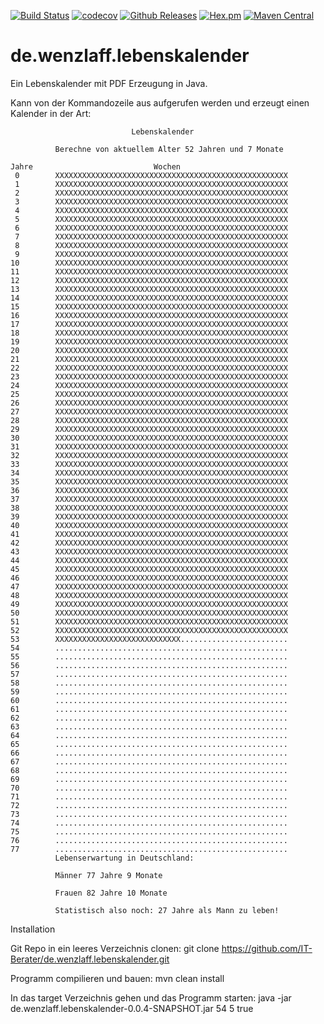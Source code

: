 [![Build Status](https://travis-ci.org/IT-Berater/de.wenzlaff.lebenskalender.svg?branch=master)](https://travis-ci.org/IT-Berater/de.wenzlaff.lebenskalender) 
[![codecov](https://codecov.io/gh/IT-Berater/de.wenzlaff.lebenskalender/branch/master/graph/badge.svg)](https://codecov.io/gh/IT-Berater/de.wenzlaff.lebenskalender) 
[![Github Releases](https://img.shields.io/github/downloads/atom/atom/latest/total.svg)](https://github.com/IT-Berater/de.wenzlaff.lebenskalender)
[![Hex.pm](https://img.shields.io/hexpm/l/plug.svg)](https://github.com/IT-Berater/de.wenzlaff.lebenskalender)
[![Maven Central](https://maven-badges.herokuapp.com/maven-central/de.wenzlaff.lebenskalender/de.wenzlaff.lebenskalender/badge.svg)](https://maven-badges.herokuapp.com/maven-central/de.wenzlaff.lebenskalender/de.wenzlaff.lebenskalender)


# de.wenzlaff.lebenskalender
Ein Lebenskalender mit PDF Erzeugung in Java.

Kann von der Kommandozeile aus aufgerufen werden und erzeugt einen Kalender in der Art:

```
                           Lebenskalender

          Berechne von aktuellem Alter 52 Jahren und 7 Monate

Jahre                           Wochen
 0        XXXXXXXXXXXXXXXXXXXXXXXXXXXXXXXXXXXXXXXXXXXXXXXXXXXX
 1        XXXXXXXXXXXXXXXXXXXXXXXXXXXXXXXXXXXXXXXXXXXXXXXXXXXX
 2        XXXXXXXXXXXXXXXXXXXXXXXXXXXXXXXXXXXXXXXXXXXXXXXXXXXX
 3        XXXXXXXXXXXXXXXXXXXXXXXXXXXXXXXXXXXXXXXXXXXXXXXXXXXX
 4        XXXXXXXXXXXXXXXXXXXXXXXXXXXXXXXXXXXXXXXXXXXXXXXXXXXX
 5        XXXXXXXXXXXXXXXXXXXXXXXXXXXXXXXXXXXXXXXXXXXXXXXXXXXX
 6        XXXXXXXXXXXXXXXXXXXXXXXXXXXXXXXXXXXXXXXXXXXXXXXXXXXX
 7        XXXXXXXXXXXXXXXXXXXXXXXXXXXXXXXXXXXXXXXXXXXXXXXXXXXX
 8        XXXXXXXXXXXXXXXXXXXXXXXXXXXXXXXXXXXXXXXXXXXXXXXXXXXX
 9        XXXXXXXXXXXXXXXXXXXXXXXXXXXXXXXXXXXXXXXXXXXXXXXXXXXX
10        XXXXXXXXXXXXXXXXXXXXXXXXXXXXXXXXXXXXXXXXXXXXXXXXXXXX
11        XXXXXXXXXXXXXXXXXXXXXXXXXXXXXXXXXXXXXXXXXXXXXXXXXXXX
12        XXXXXXXXXXXXXXXXXXXXXXXXXXXXXXXXXXXXXXXXXXXXXXXXXXXX
13        XXXXXXXXXXXXXXXXXXXXXXXXXXXXXXXXXXXXXXXXXXXXXXXXXXXX
14        XXXXXXXXXXXXXXXXXXXXXXXXXXXXXXXXXXXXXXXXXXXXXXXXXXXX
15        XXXXXXXXXXXXXXXXXXXXXXXXXXXXXXXXXXXXXXXXXXXXXXXXXXXX
16        XXXXXXXXXXXXXXXXXXXXXXXXXXXXXXXXXXXXXXXXXXXXXXXXXXXX
17        XXXXXXXXXXXXXXXXXXXXXXXXXXXXXXXXXXXXXXXXXXXXXXXXXXXX
18        XXXXXXXXXXXXXXXXXXXXXXXXXXXXXXXXXXXXXXXXXXXXXXXXXXXX
19        XXXXXXXXXXXXXXXXXXXXXXXXXXXXXXXXXXXXXXXXXXXXXXXXXXXX
20        XXXXXXXXXXXXXXXXXXXXXXXXXXXXXXXXXXXXXXXXXXXXXXXXXXXX
21        XXXXXXXXXXXXXXXXXXXXXXXXXXXXXXXXXXXXXXXXXXXXXXXXXXXX
22        XXXXXXXXXXXXXXXXXXXXXXXXXXXXXXXXXXXXXXXXXXXXXXXXXXXX
23        XXXXXXXXXXXXXXXXXXXXXXXXXXXXXXXXXXXXXXXXXXXXXXXXXXXX
24        XXXXXXXXXXXXXXXXXXXXXXXXXXXXXXXXXXXXXXXXXXXXXXXXXXXX
25        XXXXXXXXXXXXXXXXXXXXXXXXXXXXXXXXXXXXXXXXXXXXXXXXXXXX
26        XXXXXXXXXXXXXXXXXXXXXXXXXXXXXXXXXXXXXXXXXXXXXXXXXXXX
27        XXXXXXXXXXXXXXXXXXXXXXXXXXXXXXXXXXXXXXXXXXXXXXXXXXXX
28        XXXXXXXXXXXXXXXXXXXXXXXXXXXXXXXXXXXXXXXXXXXXXXXXXXXX
29        XXXXXXXXXXXXXXXXXXXXXXXXXXXXXXXXXXXXXXXXXXXXXXXXXXXX
30        XXXXXXXXXXXXXXXXXXXXXXXXXXXXXXXXXXXXXXXXXXXXXXXXXXXX
31        XXXXXXXXXXXXXXXXXXXXXXXXXXXXXXXXXXXXXXXXXXXXXXXXXXXX
32        XXXXXXXXXXXXXXXXXXXXXXXXXXXXXXXXXXXXXXXXXXXXXXXXXXXX
33        XXXXXXXXXXXXXXXXXXXXXXXXXXXXXXXXXXXXXXXXXXXXXXXXXXXX
34        XXXXXXXXXXXXXXXXXXXXXXXXXXXXXXXXXXXXXXXXXXXXXXXXXXXX
35        XXXXXXXXXXXXXXXXXXXXXXXXXXXXXXXXXXXXXXXXXXXXXXXXXXXX
36        XXXXXXXXXXXXXXXXXXXXXXXXXXXXXXXXXXXXXXXXXXXXXXXXXXXX
37        XXXXXXXXXXXXXXXXXXXXXXXXXXXXXXXXXXXXXXXXXXXXXXXXXXXX
38        XXXXXXXXXXXXXXXXXXXXXXXXXXXXXXXXXXXXXXXXXXXXXXXXXXXX
39        XXXXXXXXXXXXXXXXXXXXXXXXXXXXXXXXXXXXXXXXXXXXXXXXXXXX
40        XXXXXXXXXXXXXXXXXXXXXXXXXXXXXXXXXXXXXXXXXXXXXXXXXXXX
41        XXXXXXXXXXXXXXXXXXXXXXXXXXXXXXXXXXXXXXXXXXXXXXXXXXXX
42        XXXXXXXXXXXXXXXXXXXXXXXXXXXXXXXXXXXXXXXXXXXXXXXXXXXX
43        XXXXXXXXXXXXXXXXXXXXXXXXXXXXXXXXXXXXXXXXXXXXXXXXXXXX
44        XXXXXXXXXXXXXXXXXXXXXXXXXXXXXXXXXXXXXXXXXXXXXXXXXXXX
45        XXXXXXXXXXXXXXXXXXXXXXXXXXXXXXXXXXXXXXXXXXXXXXXXXXXX
46        XXXXXXXXXXXXXXXXXXXXXXXXXXXXXXXXXXXXXXXXXXXXXXXXXXXX
47        XXXXXXXXXXXXXXXXXXXXXXXXXXXXXXXXXXXXXXXXXXXXXXXXXXXX
48        XXXXXXXXXXXXXXXXXXXXXXXXXXXXXXXXXXXXXXXXXXXXXXXXXXXX
49        XXXXXXXXXXXXXXXXXXXXXXXXXXXXXXXXXXXXXXXXXXXXXXXXXXXX
50        XXXXXXXXXXXXXXXXXXXXXXXXXXXXXXXXXXXXXXXXXXXXXXXXXXXX
51        XXXXXXXXXXXXXXXXXXXXXXXXXXXXXXXXXXXXXXXXXXXXXXXXXXXX
52        XXXXXXXXXXXXXXXXXXXXXXXXXXXXXXXXXXXXXXXXXXXXXXXXXXXX
53        XXXXXXXXXXXXXXXXXXXXXXXXXXXX........................
54        ....................................................
55        ....................................................
56        ....................................................
57        ....................................................
58        ....................................................
59        ....................................................
60        ....................................................
61        ....................................................
62        ....................................................
63        ....................................................
64        ....................................................
65        ....................................................
66        ....................................................
67        ....................................................
68        ....................................................
69        ....................................................
70        ....................................................
71        ....................................................
72        ....................................................
73        ....................................................
74        ....................................................
75        ....................................................
76        ....................................................
77        ....................................................
          Lebenserwartung in Deutschland:

          Männer 77 Jahre 9 Monate

          Frauen 82 Jahre 10 Monate

          Statistisch also noch: 27 Jahre als Mann zu leben!

```

Installation

Git Repo in ein leeres Verzeichnis clonen:
git clone https://github.com/IT-Berater/de.wenzlaff.lebenskalender.git

Programm compilieren und bauen:
mvn clean install

In das target Verzeichnis gehen und das Programm starten:
java -jar de.wenzlaff.lebenskalender-0.0.4-SNAPSHOT.jar 54 5 true





